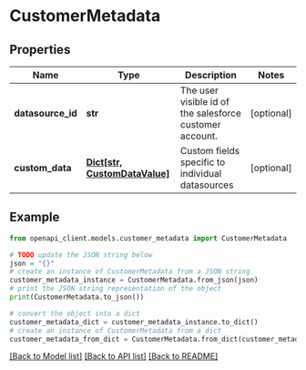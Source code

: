 # CustomerMetadata


## Properties

Name | Type | Description | Notes
------------ | ------------- | ------------- | -------------
**datasource_id** | **str** | The user visible id of the salesforce customer account. | [optional] 
**custom_data** | [**Dict[str, CustomDataValue]**](CustomDataValue.md) | Custom fields specific to individual datasources | [optional] 

## Example

```python
from openapi_client.models.customer_metadata import CustomerMetadata

# TODO update the JSON string below
json = "{}"
# create an instance of CustomerMetadata from a JSON string
customer_metadata_instance = CustomerMetadata.from_json(json)
# print the JSON string representation of the object
print(CustomerMetadata.to_json())

# convert the object into a dict
customer_metadata_dict = customer_metadata_instance.to_dict()
# create an instance of CustomerMetadata from a dict
customer_metadata_from_dict = CustomerMetadata.from_dict(customer_metadata_dict)
```
[[Back to Model list]](../README.md#documentation-for-models) [[Back to API list]](../README.md#documentation-for-api-endpoints) [[Back to README]](../README.md)


